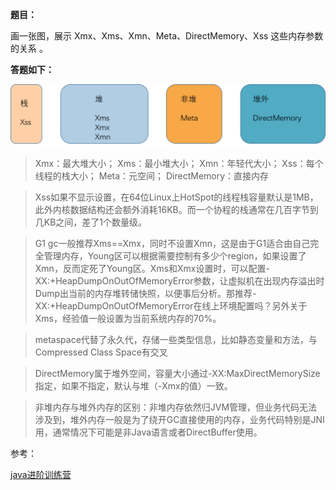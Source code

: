 **题目：**

画一张图，展示 Xmx、Xms、Xmn、Meta、DirectMemory、Xss 这些内存参数的关系  。

**答题如下：**

![JVM参数之间关系.png](https://github.com/Rookie45/JAVA-000/blob/main/Week_01/JVM%E5%8F%82%E6%95%B0%E4%B9%8B%E9%97%B4%E5%85%B3%E7%B3%BB.png)

> Xmx：最大堆大小；
> Xms：最小堆大小；
> Xmn：年轻代大小；
> Xss：每个线程的栈大小；
> Meta：元空间；
> DirectMemory：直接内存

> Xss如果不显示设置，在64位Linux上HotSpot的线程栈容量默认是1MB，此外内核数据结构还会额外消耗16KB。而一个协程的栈通常在几百字节到几KB之间，差了1个数量级。

> G1 gc一般推荐Xms==Xmx，同时不设置Xmn，这是由于G1适合由自己完全管理内存，Young区可以根据需要控制有多少个region，如果设置了Xmn，反而定死了Young区。Xms和Xmx设置时，可以配置-XX:+HeapDumpOnOutOfMemoryError参数，让虚拟机在出现内存溢出时Dump出当前的内存堆转储快照，以便事后分析。那推荐-XX:+HeapDumpOnOutOfMemoryError在线上环境配置吗？另外关于Xms，经验值一般设置为当前系统内存的70%。

> metaspace代替了永久代，存储一些类型信息，比如静态变量和方法，与Compressed Class Space有交叉

> DirectMemory属于堆外空间，容量大小通过-XX:MaxDirectMemorySize指定，如果不指定，默认与堆（-Xmx的值）一致。

> 非堆内存与堆外内存的区别：非堆内存依然归JVM管理，但业务代码无法涉及到，堆外内存一般是为了绕开GC直接使用的内存，业务代码特别是JNI用，通常情况下可能是非Java语言或者DirectBuffer使用。

参考：

[java进阶训练营](https://u.geekbang.org/subject/java/1000579?utm_source=u_list_web&utm_medium=u_list_web&utm_term=u_list_web)
